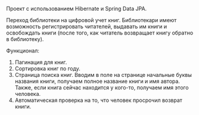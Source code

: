 Проект  с использованием Hibernate и Spring Data JPA.

Переход библиотеки на цифровой учет книг. 
Библиотекари имеют возможность регистрировать читателей, выдавать им 
книги и освобождать книги (после того, как читатель возвращает
книгу обратно в библиотеку).



   Функционал:
1) Пагинация для книг.
2) Сортировка книг по году. 
3) Страница поиска книг. Вводим в поле на странице начальные буквы
   названия книги, получаем полное название книги и имя автора. Также, если
   книга сейчас находится у кого-то, получаем имя этого человека.
4) Автоматическая проверка на то, что человек просрочил возврат
   книги.